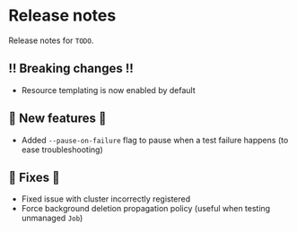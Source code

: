 # Release notes

Release notes for `TODO`.

<!--
## ✨ UI changes ✨

## ⭐ Examples ⭐

## ⛵ Tutorials ⛵

## 📚 Docs 📚

## 🎸 Misc 🎸
-->

## ‼️ Breaking changes ‼️

- Resource templating is now enabled by default

## 💫 New features 💫

- Added `--pause-on-failure` flag to pause when a test failure happens (to ease troubleshooting)

## 🔧 Fixes 🔧

- Fixed issue with cluster incorrectly registered
- Force background deletion propagation policy (useful when testing unmanaged `Job`)
